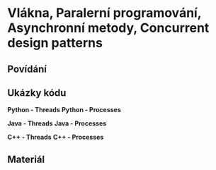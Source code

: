 Vlákna, Paralerní programování, Asynchronní metody, Concurrent design patterns
===

Povídání
---

Ukázky kódu
---

**Python - Threads**
**Python - Processes**

**Java - Threads**
**Java - Processes**

**C++ - Threads**
**C++ - Processes**

Materiál
---